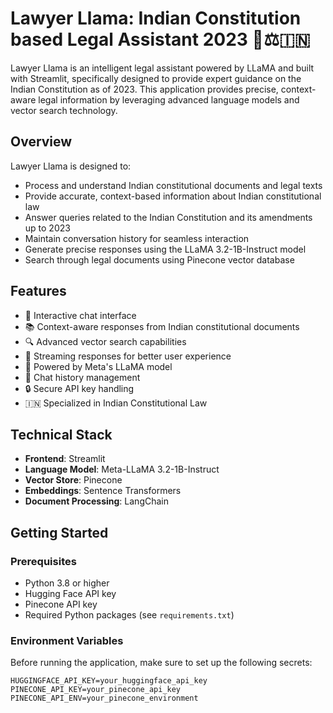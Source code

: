# Lawyer Llama: Indian Constitution based Legal Assistant 2023 🦙⚖️🇮🇳

Lawyer Llama is an intelligent legal assistant powered by LLaMA and built with Streamlit, specifically designed to provide expert guidance on the Indian Constitution as of 2023. This application provides precise, context-aware legal information by leveraging advanced language models and vector search technology.

## Overview

Lawyer Llama is designed to:
- Process and understand Indian constitutional documents and legal texts
- Provide accurate, context-based information about Indian constitutional law
- Answer queries related to the Indian Constitution and its amendments up to 2023
- Maintain conversation history for seamless interaction
- Generate precise responses using the LLaMA 3.2-1B-Instruct model
- Search through legal documents using Pinecone vector database

## Features

- 💬 Interactive chat interface
- 📚 Context-aware responses from Indian constitutional documents
- 🔍 Advanced vector search capabilities
- 🔄 Streaming responses for better user experience
- 🧠 Powered by Meta's LLaMA model
- 📝 Chat history management
- 🔒 Secure API key handling
- 🇮🇳 Specialized in Indian Constitutional Law

## Technical Stack

- **Frontend**: Streamlit
- **Language Model**: Meta-LLaMA 3.2-1B-Instruct
- **Vector Store**: Pinecone
- **Embeddings**: Sentence Transformers
- **Document Processing**: LangChain

## Getting Started

### Prerequisites

- Python 3.8 or higher
- Hugging Face API key
- Pinecone API key
- Required Python packages (see `requirements.txt`)

### Environment Variables

Before running the application, make sure to set up the following secrets:
```
HUGGINGFACE_API_KEY=your_huggingface_api_key
PINECONE_API_KEY=your_pinecone_api_key
PINECONE_API_ENV=your_pinecone_environment
```

